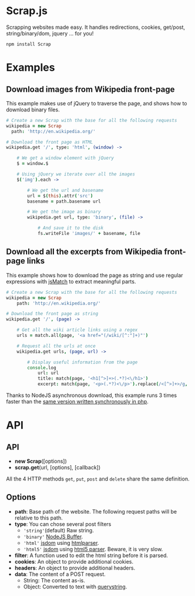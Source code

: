 Scrap.js
========

Scrapping websites made easy. It handles redirections, cookies, get/post, string/binary/dom, jquery ... for you!

```
npm install Scrap
```


Examples
========


Download images from Wikipedia front-page
-----------------------------------------

This example makes use of jQuery to traverse the page, and shows how to download binary files.

```coffeescript
# Create a new Scrap with the base for all the following requests
wikipedia = new Scrap
  path: 'http://en.wikipedia.org/'

# Download the front page as HTML
wikipedia.get '/', type: 'html', (window) ->

	# We get a window element with jQuery
	$ = window.$

	# Using jQuery we iterate over all the images
	$('img').each ->

		# We get the url and basename
		url = $(this).attr('src')
		basename = path.basename url

		# We get the image as binary
		wikipedia.get url, type: 'binary', (file) ->

			# And save it to the disk
			fs.writeFile 'images/' + basename, file
```

Download all the excerpts from Wikipedia front-page links
---------------------------------------------------------

This example shows how to download the page as string and use regular expressions with [jsMatch](https://github.com/vjeux/jsMatch) to extract meaningful parts.

```coffeescript
# Create a new Scrap with the base for all the following requests
wikipedia = new Scrap
	path: 'http://en.wikipedia.org/'

# Download the front page as string
wikipedia.get '/', (page) ->

	# Get all the wiki article links using a regex
	urls = match.all(page, '<a href="(/wiki/[^:"]+)"')

	# Request all the urls at once
	wikipedia.get urls, (page, url) ->

		# Display useful information from the page
		console.log
			url: url
			title: match(page, '<h1[^>]+>(.*?)<\/h1>')
			excerpt: match(page, '<p>(.*?)<\/p>').replace(/<[^>]+>/g, '')
```

Thanks to NodeJS asynchronous download, this example runs 3 times faster than the [same version written synchronously in php](https://gist.github.com/1724677).

API
===

API
---

- **new Scrap**([options])
- **scrap.get**(url, [options], [callback])

All the 4 HTTP methods ```get```, ```put```, ```post``` and ```delete``` share the same definition.

Options
-------

- **path**: Base path of the website. The following request paths will be relative to this path.
- **type**: You can chose several post filters 
  - ```'string'```(default) Raw string.
  - ```'binary'``` [NodeJS Buffer](http://nodejs.org/docs/latest/api/buffers.html).
  - ```'html'``` [jsdom](https://github.com/tmpvar/jsdom) using [htmlparser](https://github.com/tautologistics/node-htmlparser).
  - ```'html5'``` [jsdom](https://github.com/tmpvar/jsdom) using [html5 parser](https://github.com/aredridel/html5). Beware, it is very slow.
- **filter**: A function used to edit the html string before it is parsed.
- **cookies**: An object to provide additional cookies.
- **headers**: An object to provide additional headers.
- **data**: The content of a POST request.
  - String: The content as-is.
  - Object: Converted to text with [querystring](http://nodejs.org/docs/latest/api/querystring.html).

